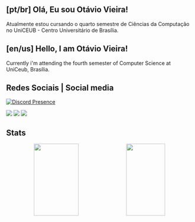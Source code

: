 ## [pt/br] Olá, Eu sou Otávio Vieira!

Atualmente estou cursando o quarto semestre de Ciências da Computação no UniCEUB - Centro Universitário de Brasília.

## [en/us] Hello, I am Otávio Vieira!

Currently i'm attending the fourth semester of Computer Science at UniCeub, Brasília.

## Redes Sociais | Social media

[![Discord Presence](https://lanyard.cnrad.dev/api/374351795067027478?theme=black&bg=0d1117&animated=true&hideDiscrim=true&borderRadius=5px&hideActivity=true)](https://discord.com/users/374351795067027478)

<div align="left">
<a href=></a>
  <a href="https://instagram.com/0olver" target="_blank"><img src="https://img.shields.io/badge/-Instagram-%23E4405F?style=for-the-badge&logo=instagram&logoColor=black" target="_blank"></a>
  <a href = "mailto:otavioolv@sempreceub.com"><img src="https://img.shields.io/badge/-Gmail-%23333?style=for-the-badge&logo=gmail&logoColor=dark" target="_blank"></a>
  <a href="https://www.linkedin.com/in/0otávio-vieira/" target="_blank"><img src="https://img.shields.io/badge/-LinkedIn-%230077B5?style=for-the-badge&logo=linkedin&logoColor=white" target="_blank"></a>
  
## Stats

<div align="center">  
  <img width="49%" height="195px" src="https://github-readme-stats.vercel.app/api?username=Olveir&title_color=70a5fd&icon_color=bf91f3&text_color=38bdae&bg_color=1a1b27"/> 
  <img width="45.5%" height="195px" src="https://github-readme-stats.vercel.app/api/top-langs/?username=Olveir&layout=compact&title_color=70a5fd&icon_color=bf91f3&text_color=38bdae&bg_color=1a1b27"/>
</div>
